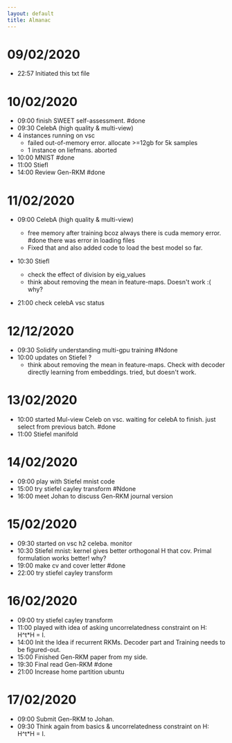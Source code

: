 ```yaml
---
layout: default
title: Almanac
---
```


# 09/02/2020
- 22:57 Initiated this txt file

# 10/02/2020
- 09:00 finish SWEET self-assessment. #done
- 09:30 CelebA (high quality & multi-view)
- 4 instances running on vsc
	- failed out-of-memory error. allocate >=12gb for 5k samples
    - 1 instance on liefmans. aborted 
- 10:00 MNIST #done
- 11:00 Stiefl 
- 14:00 Review Gen-RKM #done

# 11/02/2020
- 09:00 CelebA (high quality & multi-view)
	- free memory after training bcoz always there is cuda memory error. #done
	  there was error in loading files
	- Fixed that and also added code to load the best model so far.
- 10:30 Stiefl 
	- check the effect of division by eig_values
	- think about removing the mean in feature-maps. Doesn't work :( why?

- 21:00 check celebA vsc status

# 12/12/2020
- 09:30 Solidify understanding multi-gpu training #Ndone
- 10:00 updates on Stiefel ?
	- think about removing the mean in feature-maps. Check with decoder directly learning from embeddings.
	  tried, but doesn't work.

# 13/02/2020
- 10:00 started Mul-view Celeb on vsc. waiting for celebA to finish. just select from previous batch. #done
- 11:00 Stiefel manifold

# 14/02/2020
- 09:00 play with Stiefel mnist code
- 15:00 try stiefel cayley transform #Ndone
- 16:00 meet Johan to discuss Gen-RKM journal version

# 15/02/2020
- 09:30 started on vsc h2 celeba. monitor
- 10:30 Stiefel mnist: kernel gives better orthogonal H that cov. Primal formulation works better! why?
- 19:00 make cv and cover letter #done
- 22:00 try stiefel cayley transform

# 16/02/2020
- 09:00 try stiefel cayley transform 
- 11:00 played with idea of asking uncorrelatedness constraint on H: H^t*H = I. 
- 14:00 Init the Idea if recurrent RKMs. Decoder part and Training needs to be figured-out. 
- 15:00 Finished Gen-RKM paper from my side.
- 19:30 Final read Gen-RKM #done
- 21:00 Increase home partition ubuntu

# 17/02/2020
- 09:00 Submit Gen-RKM to Johan.
- 09:30 Think again from basics & uncorrelatedness constraint on H: H^t*H = I.
